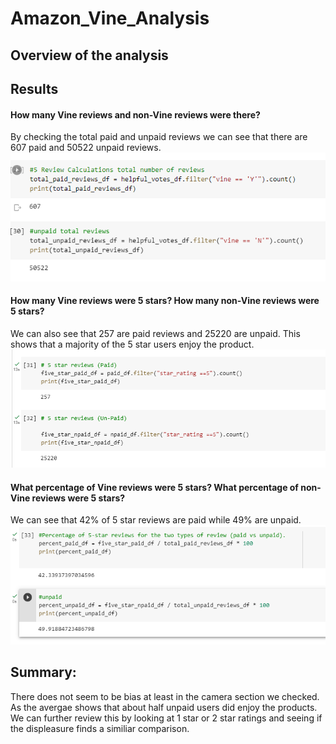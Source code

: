 # Amazon_Vine_Analysis

## Overview of the analysis

## Results

#### How many Vine reviews and non-Vine reviews were there?
By checking the total paid and unpaid reviews we can see that there are 607 paid and 50522 unpaid reviews.
![Reviews](Images/total_paid_unpaid.png)


#### How many Vine reviews were 5 stars? How many non-Vine reviews were 5 stars?
We can also see that 257 are paid reviews and 25220 are unpaid. This shows that a majority of the 5 star users enjoy the product.
![Reviews](Images/five_star_totals.png)

#### What percentage of Vine reviews were 5 stars? What percentage of non-Vine reviews were 5 stars?
We can see that 42% of 5 star reviews are paid while 49% are unpaid. 
![Reviews](Images/percentage.png)

## Summary: 
There does not seem to be bias at least in the camera section we checked. As the avergae shows that about half unpaid users did enjoy the products. We can further review this by looking at 1 star or 2 star ratings and seeing if the displeasure finds a similiar comparison.
